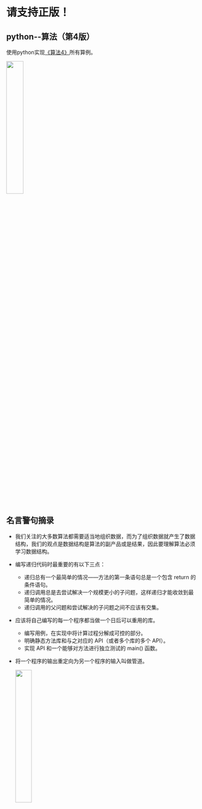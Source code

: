 # 请支持正版！

## python--算法（第4版）

使用python实现[《算法4》](https://book.douban.com/subject/19952400/)所有算例。

<img src="https://github.com/MrZhangKY/python--Algorithms-Fouth-Edition/blob/main/Graphs/0.Jpeg" width = 30% height = 30% />

## 名言警句摘录
* 我们关注的大多数算法都需要适当地组织数据，而为了组织数据就产生了数据结构，我们的观点是数据结构是算法的副产品或是结果，因此要理解算法必须学习数据结构。
* 编写递归代码时最重要的有以下三点：
  * 递归总有一个最简单的情况——方法的第一条语句总是一个包含 return 的条件语句。
  * 递归调用总是去尝试解决一个规模更小的子问题，这样递归才能收敛到最简单的情况。
  * 递归调用的父问题和尝试解决的子问题之间不应该有交集。
* 应该将自己编写的每一个程序都当做一个日后可以重用的库。
  * 编写用例，在实现中将计算过程分解成可控的部分。
  * 明确静态方法库和与之对应的 API（或者多个库的多个 API）。
  * 实现 API 和一个能够对方法进行独立测试的 main() 函数。
* 将一个程序的输出重定向为另一个程序的输入叫做管道。

   <img src="https://github.com/MrZhangKY/python--Algorithms-Fouth-Edition/blob/main/Graphs/1.png" width = 30% height = 30%  />
